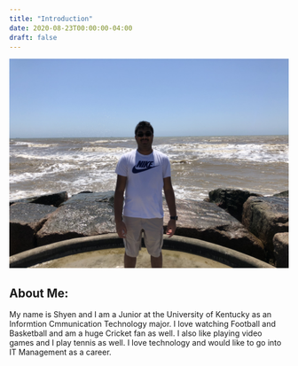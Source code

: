 ```yaml
---
title: "Introduction"
date: 2020-08-23T00:00:00-04:00
draft: false
---
```


![Picture of Shyen](shyen.jpg)

<h2>About Me:</h2>
<p>My name is Shyen and I am a Junior at the University of Kentucky as an Informtion Cmmunication Technology major. I love watching Football and Basketball and am a huge Cricket fan as well. I also like playing video games and I play tennis as well. I love technology and would like to go into IT Management as a career.</p>
